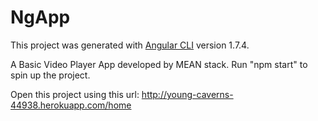 # NgApp

This project was generated with [Angular CLI](https://github.com/angular/angular-cli) version 1.7.4.

A Basic Video Player App developed by MEAN stack. Run "npm start" to spin up the project.

Open this project using this url: http://young-caverns-44938.herokuapp.com/home
